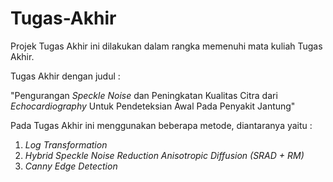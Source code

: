 # Tugas-Akhir

Projek Tugas Akhir ini dilakukan dalam rangka memenuhi mata kuliah Tugas Akhir.

Tugas Akhir dengan judul :

"Pengurangan *Speckle Noise* dan Peningkatan Kualitas Citra dari *Echocardiography* Untuk Pendeteksian Awal Pada Penyakit Jantung"

Pada Tugas Akhir ini menggunakan beberapa metode, diantaranya yaitu :

1. *Log Transformation*
2. *Hybrid Speckle Noise Reduction Anisotropic Diffusion (SRAD + RM)*
3. *Canny Edge Detection*
